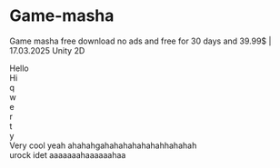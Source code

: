 # Game-masha
Game masha free download no ads and free for 30 days and 39.99$  |  17.03.2025 Unity 2D

Hello  
Hi  
q  
w  
e  
r  
t  
y  
Very cool yeah ahahahgahahahahahahahhahahah  
urock idet aaaaaaahaaaaaahaa
